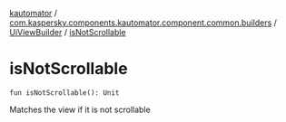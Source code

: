 [kautomator](../../index.md) / [com.kaspersky.components.kautomator.component.common.builders](../index.md) / [UiViewBuilder](index.md) / [isNotScrollable](./is-not-scrollable.md)

# isNotScrollable

`fun isNotScrollable(): Unit`

Matches the view if it is not scrollable

